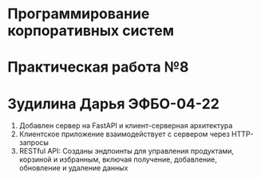 # Программирование корпоративных систем

# Практическая работа №8

# Зудилина Дарья ЭФБО-04-22

1. Добавлен сервер на FastAPI и клиент-серверная архитектура
2. Клиентское приложение взаимодействует с сервером через HTTP-запросы 
3. RESTful API: Созданы эндпоинты для управления продуктами, корзиной и избранным, включая получение, добавление, обновление и удаление данных 



